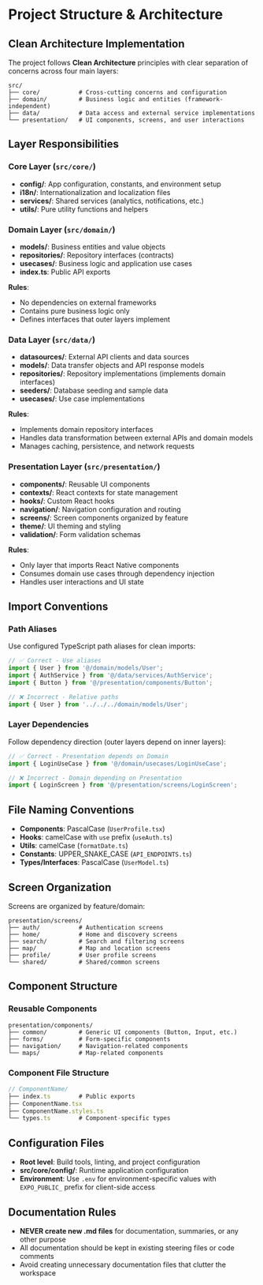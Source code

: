# Project Structure & Architecture

## Clean Architecture Implementation

The project follows **Clean Architecture** principles with clear separation of concerns across four main layers:

```
src/
├── core/           # Cross-cutting concerns and configuration
├── domain/         # Business logic and entities (framework-independent)
├── data/           # Data access and external service implementations
└── presentation/   # UI components, screens, and user interactions
```

## Layer Responsibilities

### Core Layer (`src/core/`)
- **config/**: App configuration, constants, and environment setup
- **i18n/**: Internationalization and localization files
- **services/**: Shared services (analytics, notifications, etc.)
- **utils/**: Pure utility functions and helpers

### Domain Layer (`src/domain/`)
- **models/**: Business entities and value objects
- **repositories/**: Repository interfaces (contracts)
- **usecases/**: Business logic and application use cases
- **index.ts**: Public API exports

**Rules**: 
- No dependencies on external frameworks
- Contains pure business logic only
- Defines interfaces that outer layers implement

### Data Layer (`src/data/`)
- **datasources/**: External API clients and data sources
- **models/**: Data transfer objects and API response models
- **repositories/**: Repository implementations (implements domain interfaces)
- **seeders/**: Database seeding and sample data
- **usecases/**: Use case implementations

**Rules**:
- Implements domain repository interfaces
- Handles data transformation between external APIs and domain models
- Manages caching, persistence, and network requests

### Presentation Layer (`src/presentation/`)
- **components/**: Reusable UI components
- **contexts/**: React contexts for state management
- **hooks/**: Custom React hooks
- **navigation/**: Navigation configuration and routing
- **screens/**: Screen components organized by feature
- **theme/**: UI theming and styling
- **validation/**: Form validation schemas

**Rules**:
- Only layer that imports React Native components
- Consumes domain use cases through dependency injection
- Handles user interactions and UI state

## Import Conventions

### Path Aliases
Use configured TypeScript path aliases for clean imports:

```typescript
// ✅ Correct - Use aliases
import { User } from '@/domain/models/User';
import { AuthService } from '@/data/services/AuthService';
import { Button } from '@/presentation/components/Button';

// ❌ Incorrect - Relative paths
import { User } from '../../../domain/models/User';
```

### Layer Dependencies
Follow dependency direction (outer layers depend on inner layers):

```typescript
// ✅ Correct - Presentation depends on Domain
import { LoginUseCase } from '@/domain/usecases/LoginUseCase';

// ❌ Incorrect - Domain depending on Presentation
import { LoginScreen } from '@/presentation/screens/LoginScreen';
```

## File Naming Conventions

- **Components**: PascalCase (`UserProfile.tsx`)
- **Hooks**: camelCase with `use` prefix (`useAuth.ts`)
- **Utils**: camelCase (`formatDate.ts`)
- **Constants**: UPPER_SNAKE_CASE (`API_ENDPOINTS.ts`)
- **Types/Interfaces**: PascalCase (`UserModel.ts`)

## Screen Organization

Screens are organized by feature/domain:

```
presentation/screens/
├── auth/           # Authentication screens
├── home/           # Home and discovery screens  
├── search/         # Search and filtering screens
├── map/            # Map and location screens
├── profile/        # User profile screens
└── shared/         # Shared/common screens
```

## Component Structure

### Reusable Components
```
presentation/components/
├── common/         # Generic UI components (Button, Input, etc.)
├── forms/          # Form-specific components
├── navigation/     # Navigation-related components
└── maps/           # Map-related components
```

### Component File Structure
```typescript
// ComponentName/
├── index.ts        # Public exports
├── ComponentName.tsx
├── ComponentName.styles.ts
└── types.ts        # Component-specific types
```

## Configuration Files

- **Root level**: Build tools, linting, and project configuration
- **src/core/config/**: Runtime application configuration
- **Environment**: Use `.env` for environment-specific values with `EXPO_PUBLIC_` prefix for client-side access

## Documentation Rules

- **NEVER create new .md files** for documentation, summaries, or any other purpose
- All documentation should be kept in existing steering files or code comments
- Avoid creating unnecessary documentation files that clutter the workspace